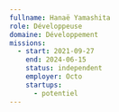 ```yaml
---
fullname: Hanaë Yamashita
role: Développeuse
domaine: Développement
missions:
  - start: 2021-09-27
    end: 2024-06-15
    status: independent
    employer: Octo
    startups:
      - potentiel
---
```

